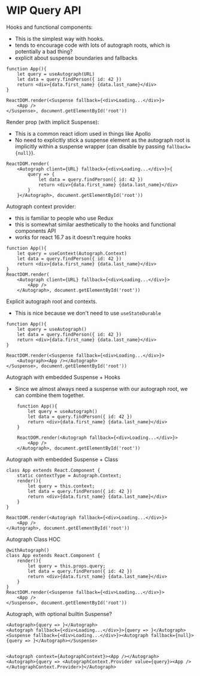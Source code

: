# WIP Query API

Hooks and functional components:

- This is the simplest way with hooks. 
- tends to encourage code with lots of autograph roots, which is potentially a bad thing?
- explicit about suspense boundaries and fallbacks

```
function App(){
    let query = useAutograph(URL)
    let data = query.findPerson({ id: 42 })
    return <div>{data.first_name} {data.last_name}</div>
}

ReactDOM.render(<Suspense fallback={<div>Loading...</div>}>
    <App />
</Suspense>, document.getElementById('root'))
```

Render prop (with implicit Suspense):

- This is a common react idiom used in things like Apollo
- No need to explicitly stick a suspense element as the autograph root is implicitly within a suspense wrapper (can disable by passing `fallback={null}`). 

```
ReactDOM.render(
    <Autograph client={URL} fallback={<div>Loading...</div>}>{
        query => {
            let data = query.findPerson({ id: 42 })
            return <div>{data.first_name} {data.last_name}</div>
        }
    }</Autograph>, document.getElementById('root'))
```

Autograph context provider:

- this is familiar to people who use Redux
- this is somewhat similar aesthetically to the hooks and functional components API
- works for react 16.7 as it doesn't require hooks

```
function App(){
    let query = useContext(Autograph.Context)
    let data = query.findPerson({ id: 42 })
    return <div>{data.first_name} {data.last_name}</div>
}
ReactDOM.render(
    <Autograph client={URL} fallback={<div>Loading...</div>}>
        <App />
    </Autograph>, document.getElementById('root'))
```


















Explicit autograph root and contexts.

- This is nice because we don't need to use `useStateDurable`

```
function App(){
    let query = useAutograph()
    let data = query.findPerson({ id: 42 })
    return <div>{data.first_name} {data.last_name}</div>
}

ReactDOM.render(<Suspense fallback={<div>Loading...</div>}>
    <Autograph><App /></Autograph>
</Suspense>, document.getElementById('root'))
```

Autograph with embedded Suspense + Hooks

- Since we almost always need a suspense with our autograph root, we can combine them together.

```
    function App(){
        let query = useAutograph()
        let data = query.findPerson({ id: 42 })
        return <div>{data.first_name} {data.last_name}</div>
    }

    ReactDOM.render(<Autograph fallback={<div>Loading...</div>}>
        <App />
    </Autograph>, document.getElementById('root'))
```

Autograph with embedded Suspense + Class

    class App extends React.Component {
        static contextType = Autograph.Context;
        render(){
            let query = this.context;
            let data = query.findPerson({ id: 42 })
            return <div>{data.first_name} {data.last_name}</div>
        }
    }

    ReactDOM.render(<Autograph fallback={<div>Loading...</div>}>
        <App />
    </Autograph>, document.getElementById('root'))


Autograph Class HOC

    @withAutograph()
    class App extends React.Component {
        render(){
            let query = this.props.query;
            let data = query.findPerson({ id: 42 })
            return <div>{data.first_name} {data.last_name}</div>
        }
    }
    ReactDOM.render(<Suspense fallback={<div>Loading...</div>}>
        <App />
    </Suspense>, document.getElementById('root'))


Autograph, with optional builtin Suspense?

    <Autograph>{query => }</Autograph>
    <Autograph fallback={<div>Loading...</div>}>{query => }</Autograph>
    <Suspense fallback={<div>Loading...</div>}><Autograph fallback={null}>{query => }</Autograph></Suspense>


    <Autograph context={AutographContext}><App /></Autograph>
    <Autograph>{query => <AutographContext.Provider value={query}><App /></AutographContext.Provider>}</Autograph>

















